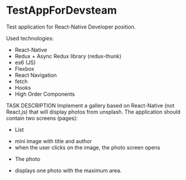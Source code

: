# TestAppForDevsteam
Test application for React-Native Developer position.

Used technologies: 
* React-Native
* Redux + Async Redux library (redux-thunk)
* es6 (JS)
* Flexbox
* React Navigation 
* fetch
* Hooks
* High Order Components

TASK DESCRIPTION
Implement a gallery based on React-Native (not React.js) that will display photos from unsplash.
The application should contain two screens (pages):
* List
- mini image with title and author
- when the user clicks on the image, the photo screen opens
* The photo
- displays one photo with the maximum area.
